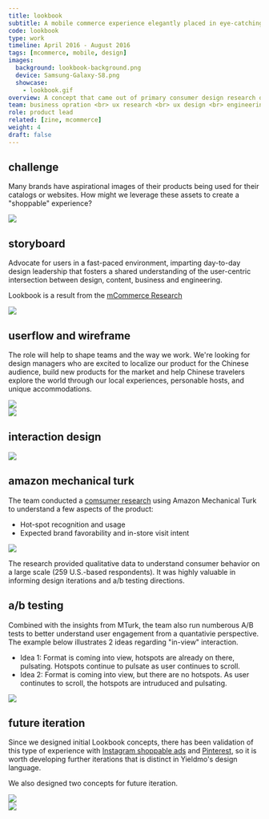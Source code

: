 ```yaml
---
title: lookbook
subtitle: A mobile commerce experience elegantly placed in eye-catching, interactive brand context that helps product showcase and drives user engagement. 
code: lookbook
type: work
timeline: April 2016 - August 2016
tags: [mcommerce, mobile, design]
images:
  background: lookbook-background.png
  device: Samsung-Galaxy-S8.png
  showcase: 
    - lookbook.gif
overview: A concept that came out of primary consumer design research on how people discover and purchase brands/products, Lookbook presents a group of products in their natural setting (a room of furniture, a model wearing clothing items, etc.), and allows individual items to be clicked to explore more within the format.
team: business opration <br> ux research <br> ux design <br> engineering <br> a/b testing <br> data insights
role: product lead
related: [zine, mcommerce]
weight: 4
draft: false
---
```


## challenge

Many brands have aspirational images of their products being used for their catalogs or websites. How might we leverage these assets to create a "shoppable" experience?

<div><img src="/work/lookbook/versatility.jpg"></div>

## storyboard

Advocate for users in a fast-paced environment, imparting day-to-day design leadership that fosters a shared understanding of the user-centric intersection between design, content, business and engineering.

Lookbook is a result from the [mCommerce Research](/work/mobile-commerce-research/)

<div><img src="/work/lookbook/lookbook-storyboard.jpg"></div>

## userflow and wireframe 

The role will help to shape teams and the way we work. We're looking for design managers who are excited to localize our product for the Chinese audience, build new products for the market and help Chinese travelers explore the world through our local experiences, personable hosts, and unique accommodations. 

<div><img src="/work/lookbook/userflow.jpg"></div>
<div><img src="/work/lookbook/wireframe.png"></div>


## interaction design

<div><img src="/work/lookbook/interactions.png"></div>

## amazon mechanical turk

The team conducted a [comsumer research](https://www.surveymonkey.com/r/LookbookMTurkPreview) using Amazon Mechanical Turk to understand a few aspects of the product:

- Hot-spot recognition and usage
- Expected brand favorability and in-store visit intent

<div><img src="/work/lookbook/mturk-1.jpg"></div>

The research provided qualitative data to understand consumer behavior on a large scale (259 U.S.-based respondents). It was highly valuable in informing design iterations and a/b testing directions. 

## a/b testing

Combined with the insights from MTurk, the team also run numberous A/B tests to better understand user engagement from a quantativie perspective. The example below illustrates 2 ideas regarding "in-view" interaction.

- Idea 1: Format is coming into view, hotspots are already on there, pulsating. Hotspots continue to pulsate as user continues to scroll.
- Idea 2: Format is coming into view, but there are no hotspots. As user continutes to scroll, the hotspots are intruduced and pulsating.

<div><img src="/work/lookbook/ab-test.jpg"></div>


## future iteration

Since we designed initial Lookbook concepts, there has been validation of this type of experience with [Instagram shoppable ads](http://www.adweek.com/digital/retailers-can-now-make-instagram-posts-much-more-shoppable/) and [Pinterest](https://blog.pinterest.com/en/search-outside-box-new-pinterest-visual-discovery-tools), so it is worth developing further iterations that is distinct in Yieldmo's design language.

We also designed two concepts for future iteration. 

<div><img src="/work/lookbook/slider.jpg"></div>
<div><img src="/work/lookbook/payment.jpg"></div>

